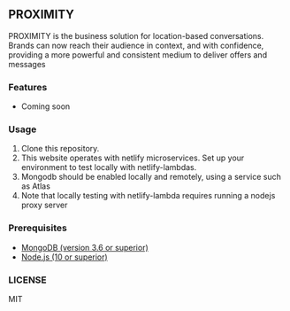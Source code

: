 ## PROXIMITY

PROXIMITY is the business solution for location-based conversations. Brands can now reach their audience in context, and with confidence, providing a more powerful and consistent medium to deliver offers and messages

### Features

* Coming soon

### Usage

1. Clone this repository.
2. This website operates with netlify microservices. Set up your environment to test locally with netlify-lambdas.
3. Mongodb should be enabled locally and remotely, using a service such as Atlas
4. Note that locally testing with netlify-lambda requires running a nodejs proxy server

### Prerequisites

- [MongoDB (version 3.6 or superior)](https://www.mongodb.com/download-center#community)
- [Node.js (10 or superior)](https://nodejs.org/en/download/)

### LICENSE

MIT

